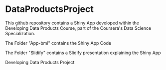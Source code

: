 DataProductsProject
===================

This github repository contains a Shiny App developed within the Developing Data Products Course, part of the Coursera's
Data Science Specialization.

The Folder "App-bmi" contains the Shiny App Code

The Folder "Slidify" contains a Slidify presentation explaining the Shiny App


Developing Data Products Project
